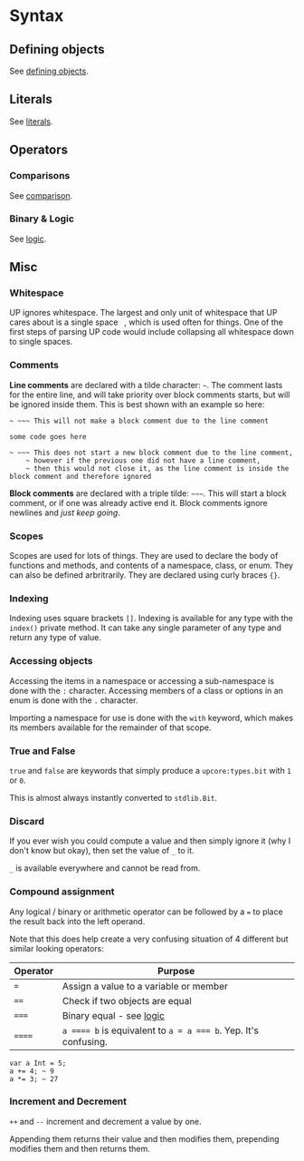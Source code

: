 # Syntax

## Defining objects

See [defining objects]((https://github.com/up-lang/spec/blob/master/syntax/defining_objects.md)).

## Literals

See [literals]((https://github.com/up-lang/spec/blob/master/syntax/literals.md)).

## Operators

### Comparisons

See [comparison]((https://github.com/up-lang/spec/blob/master/syntax/comparison.md)).

### Binary & Logic

See [logic]((https://github.com/up-lang/spec/blob/master/syntax/logic.md)).

## Misc

### Whitespace

UP ignores whitespace. The largest and only unit of whitespace that UP cares about is a single space ` `, which is used often for things. One of the first steps of parsing UP code would include collapsing all whitespace down to single spaces.

### Comments

**Line comments** are declared with a tilde character: `~`. The comment lasts for the entire line, and will take priority over block comments starts, but will be ignored inside them. This is best shown with an example so here:

```up
~ ~~~ This will not make a block comment due to the line comment

some code goes here

~ ~~~ This does not start a new block comment due to the line comment,
    ~ however if the previous one did not have a line comment,
    ~ then this would not close it, as the line comment is inside the block comment and therefore ignored
```

**Block comments** are declared with a triple tilde: `~~~`. This will start a block comment, or if one was already active end it. Block comments ignore newlines and *just keep going*.

### Scopes

Scopes are used for lots of things. They are used to declare the body of functions and methods, and contents of a namespace, class, or enum. They can also be defined arbritrarily. They are declared using curly braces `{}`.

### Indexing

Indexing uses square brackets `[]`. Indexing is available for any type with the `index()` private method. It can take any single parameter of any type and return any type of value.

### Accessing objects

Accessing the items in a namespace or accessing a sub-namespace is done with the `:` character. Accessing members of a class or options in an enum is done with the `.` character.

Importing a namespace for use is done with the `with` keyword, which makes its members available for the remainder of that scope.

### True and False

`true` and `false` are keywords that simply produce a `upcore:types.bit` with `1` or `0`.

This is almost always instantly converted to `stdlib.Bit`.

### Discard

If you ever wish you could compute a value and then simply ignore it (why I don't know but okay), then set the value of `_` to it.

`_` is available everywhere and cannot be read from.

### Compound assignment

Any logical / binary or arithmetic operator can be followed by a `=` to place the result back into the left operand.

Note that this does help create a very confusing situation of 4 different but similar looking operators:

| Operator | Purpose                                                      |
| -------- | ------------------------------------------------------------ |
| `=`      | Assign a value to a variable or member                       |
| `==`     | Check if two objects are equal                               |
| `===`    | Binary equal - see [logic]((https://github.com/up-lang/spec/blob/master/syntax/logic.md#===)) |
| `====`   | `a ==== b` is equivalent to `a = a === b`. Yep. It's confusing. |

```up
var a Int = 5;
a += 4; ~ 9
a *= 3; ~ 27
```

### Increment and Decrement

`++` and `--` increment and decrement a value by one.

Appending them returns their value and then modifies them, prepending modifies them and then returns them.